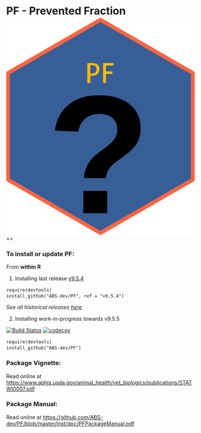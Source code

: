 # PF - Prevented Fraction <img src="man/figures/logo.png" align="right" />


==


### To install or update PF:

From **within R**

1. Installing last release [v9.5.4](https://github.com/ABS-dev/PF/releases/tag/v9.5.4)

```
require(devtools)
install_github("ABS-dev/PF", ref = "v9.5.4")
```
*See all historical releases [here](https://github.com/ABS-dev/PF/releases)*

2. Installing work-in-progress towards v9.5.5

[![Build Status](https://travis-ci.org/ABS-dev/PF.svg?branch=master)](https://travis-ci.org/ABS-dev/PF)
[![codecov](https://codecov.io/gh/ABS-dev/PF/branch/master/graph/badge.svg)](https://codecov.io/gh/ABS-dev/PF)

```
require(devtools)
install_github("ABS-dev/PF")
```

### Package Vignette:

Read online at https://www.aphis.usda.gov/animal_health/vet_biologics/publications/STATWI0007.pdf

### Package Manual:

Read online at https://github.com/ABS-dev/PF/blob/master/inst/doc/PFPackageManual.pdf


